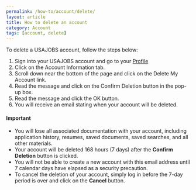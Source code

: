 ```yaml
---
permalink: /how-to/account/delete/
layout: article
title: How to delete an account
category: Account
tags: [account, delete]
---
```


To delete a USAJOBS account, follow the steps below:

1. Sign into your USAJOBS account and go to your [Profile](https://www.usajobs.gov/Applicant/Profile/PersonalInformation)
2. Click on the Account Information tab.
3. Scroll down near the bottom of the page and click on the Delete My Account link.
4. Read the message and click on the Confirm Deletion button in the pop-up box.
5. Read the message and click the OK button.
5. You will receive an email stating when your account will be deleted.

#### Important

* You will lose all associated documentation with your account, including application history, resumes, saved documents, saved searches, and all other materials.
* Your account will be deleted 168 hours (7 days) after the **Confirm Deletion** button is clicked.
* You will not be able to create a new account with this email address until 7 calendar days have elapsed as a security precaution.
* To cancel the deletion of your account, simply log in before the 7-day period is over and click on the **Cancel** button.
